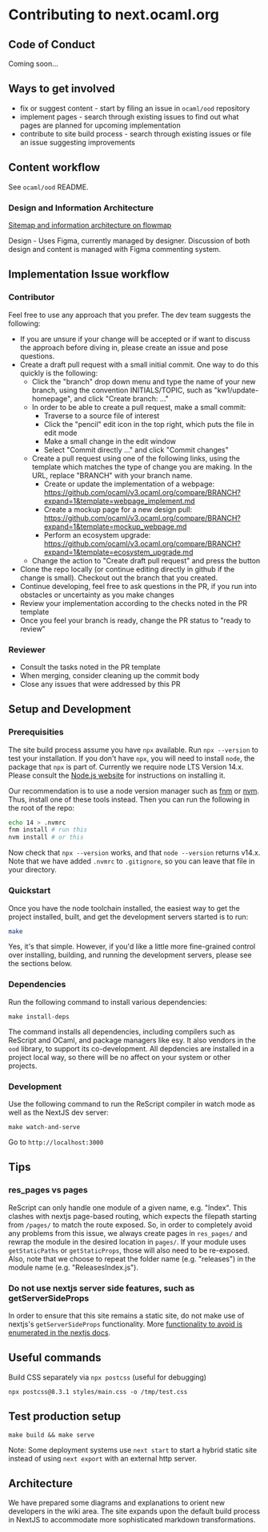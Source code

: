 # Contributing to next.ocaml.org

## Code of Conduct

Coming soon...

## Ways to get involved

- fix or suggest content - start by filing an issue in `ocaml/ood` repository
- implement pages - search through existing issues to find out what pages are planned for upcoming implementation
- contribute to site build process - search through existing issues or file an issue suggesting improvements

## Content workflow

See `ocaml/ood` README.

### Design and Information Architecture

[Sitemap and information architecture on flowmap](https://app.flowmapp.com/share/6e5eeb4573f9e110ac779691fee85422/sitemap/)

Design - Uses Figma, currently managed by designer. Discussion of both design and content is managed with Figma commenting system.

## Implementation Issue workflow

### Contributor

Feel free to use any approach that you prefer. The dev team
suggests the following:

- If you are unsure if your change will be accepted or if want to discuss the
  approach before diving in, please create an issue and pose questions.
- Create a draft pull request with a small initial commit. One way to do this quickly is the following:
  - Click the "branch" drop down menu and type the name of your new branch, using the convention INITIALS/TOPIC, such as "kw1/update-homepage", and click "Create branch: ..."
  - In order to be able to create a pull request, make a small commit:
    - Traverse to a source file of interest
    - Click the "pencil" edit icon in the top right, which puts the file in edit mode
    - Make a small change in the edit window
    - Select "Commit directly ..." and click "Commit changes"
  - Create a pull request using one of the following links, using the template which matches the type of change you are making. In the URL, replace "BRANCH" with your branch name.
    - Create or update the implementation of a webpage: https://github.com/ocaml/v3.ocaml.org/compare/BRANCH?expand=1&template=webpage_implement.md
    - Create a mockup page for a new design pull: https://github.com/ocaml/v3.ocaml.org/compare/BRANCH?expand=1&template=mockup_webpage.md
    - Perform an ecosystem upgrade: https://github.com/ocaml/v3.ocaml.org/compare/BRANCH?expand=1&template=ecosystem_upgrade.md
  - Change the action to "Create draft pull request" and press the button
- Clone the repo locally (or continue editing directly in github if the change is small). Checkout
  out the branch that you created.
- Continue developing, feel free to ask questions in
  the PR, if you run into obstacles or uncertainty as you make changes
- Review your implementation according to the checks noted in the PR template
- Once you feel your branch is ready, change the PR status to "ready to review"

### Reviewer

- Consult the tasks noted in the PR template
- When merging, consider cleaning up the commit body
- Close any issues that were addressed by this PR

## Setup and Development

### Prerequisities

The site build process assume you have `npx` available. Run `npx --version` to test your installation. If you don't have `npx`, you will need to install `node`, the package that `npx` is part of. Currently we require node LTS Version 14.x. Please consult the [Node.js website](https://nodejs.org) for instructions on installing it.

Our recommendation is to use a node version manager such as [fnm](https://github.com/Schniz/fnm) or [nvm](https://github.com/nvm-sh/nvm). Thus, install one of these tools instead. Then you can run the following in the root of the repo:

```bash
echo 14 > .nvmrc
fnm install # run this
nvm install # or this
```

Now check that `npx --version` works, and that `node --version` returns v14.x. Note that we have added `.nvmrc` to `.gitignore`, so you can leave that file in your directory.


### Quickstart

Once you have the node toolchain installed, the easiest way to get the project installed, built, and get the development servers started is to run:

```bash
make
```

Yes, it's that simple. However, if you'd like a little more fine-grained control over installing, building, and running the development servers, please see the sections below.

### Dependencies

Run the following command to install various dependencies:

```
make install-deps
```

The command installs all dependencies, including compilers such as ReScript and OCaml, and package managers like esy. It also vendors in the `ood` library, to support its co-development. All depdencies are installed in a project local way, so there will be no affect on your system or other projects.

### Development

Use the following command to run the ReScript compiler in watch mode as well as the NextJS dev server:

```
make watch-and-serve
```

Go to `http://localhost:3000`

## Tips

### res_pages vs pages

ReScript can only handle one module of a given name, e.g. "Index". This clashes with nextjs
page-based routing, which expects the filepath starting from `/pages/` to match
the route exposed. So, in order to completely avoid any problems from this issue,
we always create pages in `res_pages/` and rewrap the module in the desired location
in `pages/`. If your module uses `getStaticPaths` or `getStaticProps`, those will also
need to be re-exposed. Also, note that we choose to repeat the folder name (e.g. "releases")
in the module name (e.g. "ReleasesIndex.js").

### Do not use nextjs server side features, such as getServerSideProps

In order to ensure that this site remains a static site, do not make use of nextjs's
`getServerSideProps` functionality. More [functionality to avoid is enumerated in the nextjs docs](https://nextjs.org/docs/advanced-features/static-html-export#caveats).

## Useful commands

Build CSS separately via `npx postcss` (useful for debugging)

```
npx postcss@8.3.1 styles/main.css -o /tmp/test.css
```

## Test production setup

```
make build && make serve
```

Note: Some deployment systems use `next start` to start a hybrid static site instead of using `next export` with an external http server.

## Architecture

We have prepared some diagrams and explanations to orient new developers in the wiki area. The site expands upon the default build process in NextJS to accommodate more sophisticated markdown transformations.
